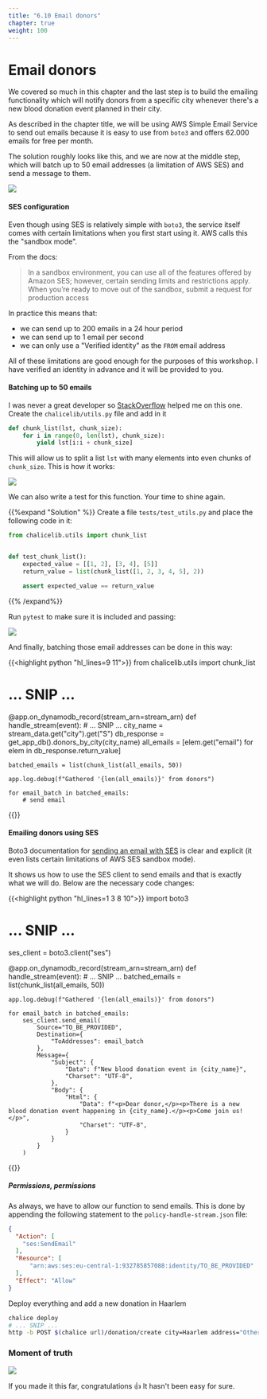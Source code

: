 ```yaml
---
title: "6.10 Email donors"
chapter: true
weight: 100
---
```


# Email donors

We covered so much in this chapter and the last step is to build the emailing functionality which will notify donors 
from a specific city whenever there's a new blood donation event planned in their city.

As described in the chapter title, we will be using AWS Simple Email Service to send out emails because it is easy to use
from `boto3` and offers 62.000 emails for free per month.

The solution roughly looks like this, and we are now at the middle step, which will batch up to 50 email addresses
(a limitation of AWS SES) and send a message to them.

![](/images/email_donors_streams.png)

#### SES configuration

Even though using SES is relatively simple with `boto3`, the service itself comes with certain limitations when you first
start using it. AWS calls this the "sandbox mode".

From the docs:

> In a sandbox environment, you can use all of the features offered by Amazon SES; however, certain sending limits 
> and restrictions apply. When you’re ready to move out of the sandbox, submit a request for production access

In practice this means that:
- we can send up to 200 emails in a 24 hour period
- we can send up to 1 email per second
- we can only use a "Verified identity" as the `FROM` email address

All of these limitations are good enough for the purposes of this workshop. I have verified an identity in advance and 
it will be provided to you.

#### Batching up to 50 emails

I was never a great developer so [StackOverflow](https://stackoverflow.com/a/312464) helped me on this one. 
Create the `chalicelib/utils.py` file and add in it

```python
def chunk_list(lst, chunk_size):
    for i in range(0, len(lst), chunk_size):
        yield lst[i:i + chunk_size]
```

This will allow us to split a list `lst` with many elements into even chunks of `chunk_size`. This is how it works:

![](/images/code_screenshots/80_100_1.png)

We can also write a test for this function. Your time to shine again.

{{%expand "Solution" %}}
Create a file `tests/test_utils.py` and place the following code in it:

```python
from chalicelib.utils import chunk_list


def test_chunk_list():
    expected_value = [[1, 2], [3, 4], [5]]
    return_value = list(chunk_list([1, 2, 3, 4, 5], 2))

    assert expected_value == return_value
```
{{% /expand%}}

Run `pytest` to make sure it is included and passing:

![](/images/code_screenshots/80_100_2.png)

And finally, batching those email addresses can be done in this way:

{{<highlight python "hl_lines=9 11">}}
from chalicelib.utils import chunk_list
# ... SNIP ...

@app.on_dynamodb_record(stream_arn=stream_arn)
def handle_stream(event):
    # ... SNIP ...
    city_name = stream_data.get("city").get("S")
    db_response = get_app_db().donors_by_city(city_name)
    all_emails = [elem.get("email") for elem in db_response.return_value]
    
    batched_emails = list(chunk_list(all_emails, 50))
    
    app.log.debug(f"Gathered '{len(all_emails)}' from donors")
    
    for email_batch in batched_emails:
        # send email
{{</highlight>}}

#### Emailing donors using SES

Boto3 documentation for [sending an email with SES](https://boto3.amazonaws.com/v1/documentation/api/latest/reference/services/ses.html#SES.Client.send_email)
is clear and explicit (it even lists certain limitations of AWS SES sandbox mode).

It shows us how to use the SES client to send emails and that is exactly what we will do. Below are the necessary code 
changes:

{{<highlight python "hl_lines=1 3 8 10">}}
import boto3
# ... SNIP ...
ses_client = boto3.client("ses")

@app.on_dynamodb_record(stream_arn=stream_arn)
def handle_stream(event):
    # ... SNIP ...
    batched_emails = list(chunk_list(all_emails, 50))
    
    app.log.debug(f"Gathered '{len(all_emails)}' from donors")
    
    for email_batch in batched_emails:
        ses_client.send_email(
            Source="TO_BE_PROVIDED",
            Destination={
                "ToAddresses": email_batch
            },
            Message={
                "Subject": {
                    "Data": f"New blood donation event in {city_name}",
                    "Charset": "UTF-8",
                },
                "Body": {
                    "Html": {
                        "Data": f"<p>Dear donor,</p><p>There is a new blood donation event happening in {city_name}.</p><p>Come join us!</p>",
                        "Charset": "UTF-8",
                    }
                }
            }
        )
{{</highlight>}}

##### Permissions, permissions

As always, we have to allow our function to send emails. This is done by appending the following statement to the
`policy-handle-stream.json` file:

```json
{
  "Action": [
    "ses:SendEmail"
  ],
  "Resource": [
      "arn:aws:ses:eu-central-1:932785857088:identity/TO_BE_PROVIDED"
  ],
  "Effect": "Allow"
}
```

Deploy everything and add a new donation in Haarlem

```bash
chalice deploy
# ... SNIP ...
http -b POST $(chalice url)/donation/create city=Haarlem address="Other street" datetime="2022-04-06T12:00:00"
```

### Moment of truth

![](/images/email_received.png)

If you made it this far, congratulations :thumbsup: It hasn't been easy for sure.
